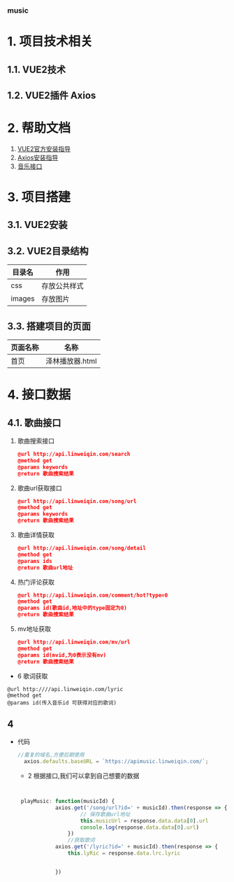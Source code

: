 ### music
# 1. 项目技术相关
## 1.1. VUE2技术
## 1.2. VUE2插件 Axios

# 2. 帮助文档

1. [VUE2官方安装指导](https://cn.vuejs.org/v2/guide/installation.html)
2. [Axios安装指导](https://github.com/axios/axios)
3. [音乐接口](https://github.com/Binaryify/NeteaseCloudMusicApi)


# 3. 项目搭建

## 3.1. VUE2安装

## 3.2. VUE2目录结构

| 目录名     | 作用             |
| ---------- | ---------------- |
| css     | 存放公共样式     |
| images | 存放图片        |

## 3.3. 搭建项目的页面

| 页面名称     | 名称         |
| ------------ | ------------ |
| 首页         | 泽林播放器.html|

# 4. 接口数据

## 4.1. 歌曲接口

1. 歌曲搜索接口

   ```json
   @url http://api.linweiqin.com/search
   @method get
   @params keywords
   @return 歌曲搜索结果
   ```

2. 歌曲url获取接口

   ```json
   @url http://api.linweiqin.com/song/url
   @method get
   @params keywords
   @return 歌曲搜索结果
   ```

3. 歌曲详情获取

   ```json
   @url http://api.linweiqin.com/song/detail
   @method get
   @params ids
   @return 歌曲url地址
   ```   

4. 热门评论获取

   ```json
   @url http://api.linweiqin.com/comment/hot?type=0
   @method get
   @params id(歌曲id,地址中的type固定为0)
   @return 歌曲搜索结果
   ```

5. mv地址获取

   ```json
   @url http://api.linweiqin.com/mv/url
   @method get
   @params id(mvid,为0表示没有mv)
   @return 歌曲搜索结果
   ```
- 6 歌词获取
```
@url http:////api.linweiqin.com/lyric
@method get 
@params id(传入音乐id 可获得对应的歌词)

```
## 4 ##
  - 代码 
    ```js
    //重复的域名,方便后期使用
      axios.defaults.baseURL = `https://apimusic.linweiqin.com/`;

    ```
    - 2 根据接口,我们可以拿到自己想要的数据
    ```js


     playMusic: function(musicId) {
                axios.get('/song/url?id=' + musicId).then(response => {
                        // 保存歌曲url地址
                        this.musicUrl = response.data.data[0].url
                        console.log(response.data.data[0].url)
                    })
                    //获取歌词
                axios.get('/lyric?id=' + musicId).then(response => {
                    this.lyRic = response.data.lrc.lyric


                })

    ```

